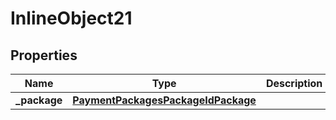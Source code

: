 

# InlineObject21


## Properties

Name | Type | Description | Notes
------------ | ------------- | ------------- | -------------
**_package** | [**PaymentPackagesPackageIdPackage**](PaymentPackagesPackageIdPackage.md) |  |  [optional]



